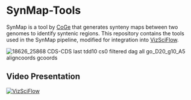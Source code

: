 # SynMap-Tools

SynMap is a tool by [CoGe](https://genomevolution.org/coge/) that generates synteny maps between two genomes to identify syntenic regions. This repository contains the tools used in the SynMap pipeline, modified for integration into [VizSciFlow](https://vizsciflow.usask.ca/).

![18626_25868 CDS-CDS last tdd10 cs0 filtered dag all go_D20_g10_A5 aligncoords gcoords](https://user-images.githubusercontent.com/115325256/212803944-ec816b14-d074-4910-bc6a-e31fa6a34019.svg)

## Video Presentation

[![VizSciFlow](https://user-images.githubusercontent.com/115325256/226081119-8f598554-16b7-4928-8a7d-f0e7eb8fdf61.png)](https://usask.cloud.panopto.eu/Panopto/Pages/Viewer.aspx?id=e64d04f9-0fa3-42cb-899a-aef60009c85a&start=0)
